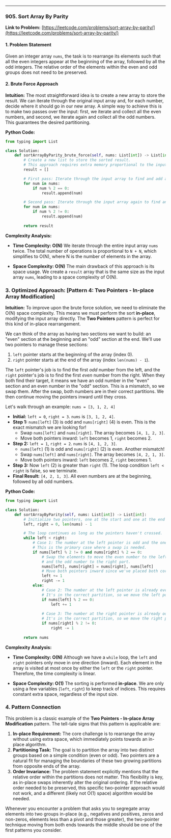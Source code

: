 ---
### **905. Sort Array By Parity**
**Link to Problem:** [https://leetcode.com/problems/sort-array-by-parity/](https://leetcode.com/problems/sort-array-by-parity/)

#### **1. Problem Statement**
Given an integer array `nums`, the task is to rearrange its elements such that all the even integers appear at the beginning of the array, followed by all the odd integers. The relative order of the elements within the even and odd groups does not need to be preserved.

#### **2. Brute Force Approach**
**Intuition:**
The most straightforward idea is to create a new array to store the result. We can iterate through the original input array and, for each number, decide where it should go in our new array. A simple way to achieve this is to make two passes over the input: first, we iterate and collect all the even numbers, and second, we iterate again and collect all the odd numbers. This guarantees the desired partitioning.

**Python Code:**
```python
from typing import List

class Solution:
    def sortArrayByParity_brute_force(self, nums: List[int]) -> List[int]:
        # Create a new list to store the sorted result.
        # This approach requires extra memory proportional to the input size.
        result = []

        # First pass: Iterate through the input array to find and add all even numbers.
        for num in nums:
            if num % 2 == 0:
                result.append(num)

        # Second pass: Iterate through the input array again to find and add all odd numbers.
        for num in nums:
            if num % 2 != 0:
                result.append(num)
        
        return result

```
**Complexity Analysis:**

*   **Time Complexity: O(N)**
    We iterate through the entire input array `nums` twice. The total number of operations is proportional to `N + N`, which simplifies to O(N), where N is the number of elements in the array.

*   **Space Complexity: O(N)**
    The main drawback of this approach is its space usage. We create a `result` array that is the same size as the input array `nums`, leading to a space complexity of O(N).

### **3. Optimized Approach: [Pattern 4: Two Pointers - In-place Array Modification]**
**Intuition:**
To improve upon the brute force solution, we need to eliminate the O(N) space complexity. This means we must perform the sort **in-place**, modifying the input array directly. The **Two Pointers** pattern is perfect for this kind of in-place rearrangement.

We can think of the array as having two sections we want to build: an "even" section at the beginning and an "odd" section at the end. We'll use two pointers to manage these sections:
1.  `left` pointer starts at the beginning of the array (index 0).
2.  `right` pointer starts at the end of the array (index `len(nums) - 1`).

The `left` pointer's job is to find the first *odd* number from the left, and the `right` pointer's job is to find the first *even* number from the right. When they both find their target, it means we have an odd number in the "even" section and an even number in the "odd" section. This is a mismatch, so we swap them. After the swap, both numbers are in their correct partitions. We then continue moving the pointers inward until they cross.

Let's walk through an example: `nums = [3, 1, 2, 4]`
*   **Initial:** `left = 0`, `right = 3`. `nums` is `[3, 1, 2, 4]`.
*   **Step 1:** `nums[left]` (3) is odd and `nums[right]` (4) is even. This is the exact mismatch we are looking for!
    *   Swap `nums[left]` and `nums[right]`. The array becomes `[4, 1, 2, 3]`.
    *   Move both pointers inward: `left` becomes 1, `right` becomes 2.
*   **Step 2:** `left = 1`, `right = 2`. `nums` is `[4, 1, 2, 3]`.
    *   `nums[left]` (1) is odd and `nums[right]` (2) is even. Another mismatch!
    *   Swap `nums[left]` and `nums[right]`. The array becomes `[4, 2, 1, 3]`.
    *   Move both pointers inward: `left` becomes 2, `right` becomes 1.
*   **Step 3:** Now `left` (2) is greater than `right` (1). The loop condition `left < right` is false, so we terminate.
*   **Final Result:** `[4, 2, 1, 3]`. All even numbers are at the beginning, followed by all odd numbers.

**Python Code:**
```python
from typing import List

class Solution:
    def sortArrayByParity(self, nums: List[int]) -> List[int]:
        # Initialize two pointers, one at the start and one at the end of the array.
        left, right = 0, len(nums) - 1

        # The loop continues as long as the pointers haven't crossed.
        while left < right:
            # Case 1: The number at the left pointer is odd and the one at the right is even.
            # This is the primary case where a swap is needed.
            if nums[left] % 2 != 0 and nums[right] % 2 == 0:
                # Swap the elements to move the even number to the left part
                # and the odd number to the right part.
                nums[left], nums[right] = nums[right], nums[left]
                # Move both pointers inward since we've placed both correctly.
                left += 1
                right -= 1
            else:
                # Case 2: The number at the left pointer is already even.
                # It's in the correct partition, so we move the left pointer to the right.
                if nums[left] % 2 == 0:
                    left += 1
                
                # Case 3: The number at the right pointer is already odd.
                # It's in the correct partition, so we move the right pointer to the left.
                if nums[right] % 2 != 0:
                    right -= 1
        
        return nums
```
**Complexity Analysis:**

*   **Time Complexity: O(N)**
    Although we have a `while` loop, the `left` and `right` pointers only move in one direction (inward). Each element in the array is visited at most once by either the `left` or the `right` pointer. Therefore, the time complexity is linear.

*   **Space Complexity: O(1)**
    The sorting is performed **in-place**. We are only using a few variables (`left`, `right`) to keep track of indices. This requires constant extra space, regardless of the input size.

### **4. Pattern Connection**
This problem is a classic example of the **Two Pointers - In-place Array Modification** pattern. The tell-tale signs that this pattern is applicable are:

1.  **In-place Requirement:** The core challenge is to rearrange the array without using extra space, which immediately points towards an in-place algorithm.
2.  **Partitioning Task:** The goal is to partition the array into two distinct groups based on a simple condition (even or odd). Two pointers are a natural fit for managing the boundaries of these two growing partitions from opposite ends of the array.
3.  **Order Invariance:** The problem statement explicitly mentions that the relative order within the partitions does not matter. This flexibility is key, as in-place swaps inherently alter the original ordering. If the relative order needed to be preserved, this specific two-pointer approach would not work, and a different (likely not O(1) space) algorithm would be needed.

Whenever you encounter a problem that asks you to segregate array elements into two groups in-place (e.g., negatives and positives, zeros and non-zeros, elements less than a pivot and those greater), the two-pointer technique moving from both ends towards the middle should be one of the first patterns you consider.